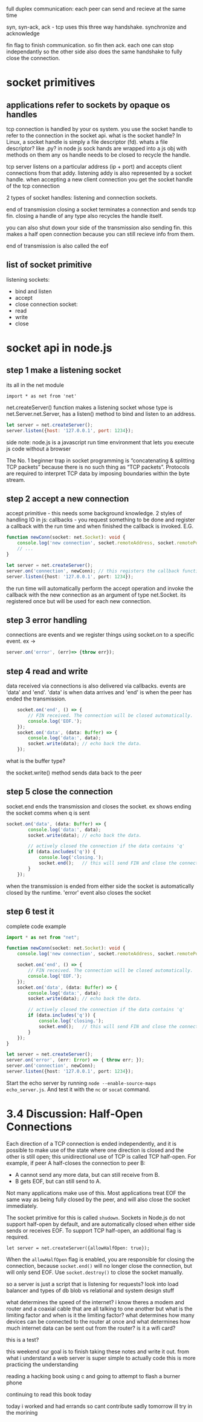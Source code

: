 full duplex communication: each peer can send and recieve at the same time

syn, syn-ack, ack - tcp uses this three way handshake. synchronize and acknowledge


fin flag to finish communication. so fin then ack.
each one can stop independantly so the other side also does the same handshake to fully close the connection.

# socket primitives
## applications refer to sockets by opaque os handles
tcp connection is handled by your os system. you use the socket handle to refer to the connection in the socket api. what is the socket handle? In Linux, a socket handle is simply a file descriptor (fd). whats a file descriptor? like .py?
in node js sock hands are wrapped into a js obj with methods on them
any os handle needs to be closed to recycle the handle.

tcp server listens on a particular address (ip + port) and accepts client connections from
that addy. listening addy is also represented by a socket handle. when accepting a new client connection you get the socket handle of the tcp connection

2 types of socket handles: listening and connection sockets.

end of transmission
closing a socket terminates a connection and sends tcp fin. closing a handle of any type also recycles the handle itself.

you can also shut down your side of the transmission also sending fin. this makes a half open connection because you can still recieve info from them.

end of transmission is also called the eof

## list of socket primitive

listening sockets:
- bind and listen
- accept
- close
connection socket:
- read
- write
- close

# socket api in node.js

## step 1 make a listening socket

its all in the net module

``` import * as net from 'net' ```

net.createServer() function makes a listening socket whose type is net.Server.net.Server, has a listen() method to bind and listen to an address.

```JavaScript
let server = net.createServer();
server.listen({host: '127.0.0.1', port: 1234});
```

side note: node.js is a javascript run time environment that lets you
execute js code without a browser

The No. 1 beginner trap in socket programming is “concatenating & splitting TCP packets” because there is no such thing as “TCP packets”. Protocols are required to interpret TCP data by imposing boundaries within the byte stream.

## step 2 accept a new connection

accept primitive - this needs some background knowledge.
2 styles of handling IO in js: callbacks - you request something to be done and register a callback with the
run time and when finished the callback is invoked. E.G.

```typescript
function newConn(socket: net.Socket): void {
    console.log('new connection', socket.remoteAddress, socket.remotePort);
    // ...
}

let server = net.createServer();
server.on('connection', newConn); // this registers the callback function newConn.
server.listen({host: '127.0.0.1', port: 1234});
```

the run time will automatically perform the accept operation and invoke the callback with the new connection as an argument of type net.Socket. its registered once but will be used for each new connection.

## step 3 error handling

connections are events and we register things using socket.on to a specific event. ex ->
```js
server.on('error', (err)=> {throw err});
```

## step 4 read and write

data received via connections is also delivered via callbacks. events are 'data' and 'end'. 'data' is when data arrives and 'end' is when the peer has ended the transmission.

```ts
    socket.on('end', () => {
        // FIN received. The connection will be closed automatically.
        console.log('EOF.');
    });
    socket.on('data', (data: Buffer) => {
        console.log('data:', data);
        socket.write(data); // echo back the data.
    });
```

what is the buffer type?

the socket.write() method sends data back to the peer

## step 5 close the connection

socket.end ends the transmission and closes the socket. ex shows ending the socket comms when q is sent

```ts
socket.on('data', (data: Buffer) => {
        console.log('data:', data);
        socket.write(data); // echo back the data.

        // actively closed the connection if the data contains 'q'
        if (data.includes('q')) {
            console.log('closing.');
            socket.end();   // this will send FIN and close the connection.
        }
    });
```

when the transmission is ended from either side the socket is automatically closed by the runtime. 'error' event also closes the socket

## step 6 test it
complete code example


```ts
import * as net from "net";

function newConn(socket: net.Socket): void {
    console.log('new connection', socket.remoteAddress, socket.remotePort);

    socket.on('end', () => {
        // FIN received. The connection will be closed automatically.
        console.log('EOF.');
    });
    socket.on('data', (data: Buffer) => {
        console.log('data:', data);
        socket.write(data); // echo back the data.

        // actively closed the connection if the data contains 'q'
        if (data.includes('q')) {
            console.log('closing.');
            socket.end();   // this will send FIN and close the connection.
        }
    });
}

let server = net.createServer();
server.on('error', (err: Error) => { throw err; });
server.on('connection', newConn);
server.listen({host: '127.0.0.1', port: 1234});
```

Start the echo server by running ```node --enable-source-maps echo_server.js```. And test it with the ```nc``` or ```socat``` command.


# 3.4 Discussion: Half-Open Connections
Each direction of a TCP connection is ended independently, and it is possible to make use of the state where one direction is closed and the other is still open; this unidirectional use of TCP is called TCP half-open. For example, if peer A half-closes the connection to peer B:

- A cannot send any more data, but can still receive from B.
- B gets EOF, but can still send to A.

Not many applications make use of this. Most applications treat EOF the same way as being fully closed by the peer, and will also close the socket immediately.

The socket primitive for this is called ```shudown```. Sockets in Node.js do not support half-open by default, and are automatically closed when either side sends or receives EOF. To support TCP half-open, an additional flag is required.

```
let server = net.createServer({allowHalfOpen: true});
```

When the ```allowHalfOpen``` flag is enabled, you are responsible for closing the connection, because ```socket.end()``` will no longer close the connection, but will only send EOF. Use ```socket.destroy()``` to close the socket manually.

so a server is just a script that is listening for requests?
look into load balancer and types of db blob vs relational and system design stuff

what determines the speed of the internet? i know theres a modem and router and a coaxial cable that are all talking to one another
but what is the limiting factor and when is it the limiting factor? what determines how many devices can be connected to the router
at once and what determines how much internet data can be sent out from the router? is it a wifi card?

this is a test?

this weekend our goal is to finish taking these notes and write it out. from what i understand a web server is super simple to actually code this is more practicing the understanding

reading a hacking book using c and going to attempt to flash a burner phone

continuing to read this book today

today i worked and had errands so cant contribute sadly
tomorrow ill try in the morining
